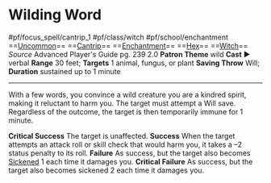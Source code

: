 # Wilding Word
#pf/focus_spell/cantrip_1 #pf/class/witch #pf/school/enchantment 
==[Uncommon](../../../Traits/Uncommon.md)== ==[Cantrip](../../../Traits/Cantrip.md)== ==[Enchantment](../../../Traits/Enchantment.md)== ==[Hex](../../../Traits/Hex.md)== ==[Witch](../../../Traits/Witch.md)==
*Source* Advanced Player's Guide pg. 239 2.0
**Patron Theme** wild
**Cast** ► verbal
**Range** 30 feet; **Targets** 1 animal, fungus, or plant
**Saving Throw** Will; **Duration** sustained up to 1 minute

---
With a few words, you convince a wild creature you are a kindred spirit, making it reluctant to harm you. The target must attempt a Will save. Regardless of the outcome, the target is then temporarily immune for 1 minute.

**Critical Success** The target is unaffected.
**Success** When the target attempts an attack roll or skill check that would harm you, it takes a –2 status penalty to its roll.
**Failure** As success, but the target also becomes [Sickened](../../../Conditions/Sickened.md) 1 each time it damages you.
**Critical Failure** As success, but the target also becomes sickened 2 each time it damages you.